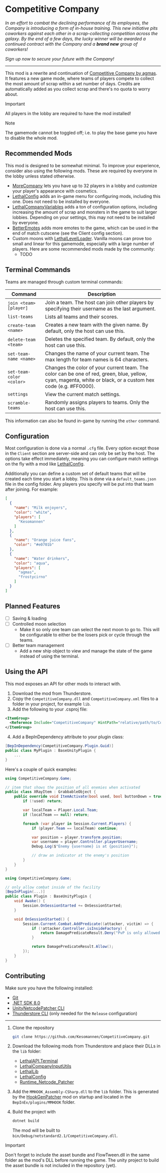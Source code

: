 ﻿# Competitive Company

_In an effort to combat the declining performance of its employees, the Company is introducing a form of in-house training. This new initiative pits coworkers against each other in a scrap-collecting competition across the galaxy. By the end of a few days, the lucky winner will be awarded a continued contract with the Company and a **brand new** group of coworkers!_

_Sign up now to secure your future with the Company!_

---

This mod is a rewrite and continuation of [Competitive Company by agmas](https://thunderstore.io/c/lethal-company/p/agmas/CompetitiveCompany/).
It features a new game mode, where teams of players compete to collect the most amount of scrap within a set number of days. Credits are automatically added as you collect scrap and there's no quota to worry about.

> [!IMPORTANT]
> All players in the lobby are required to have the mod installed!

> [!NOTE]
> The gamemode cannot be toggled off; i.e. to play the base game you have to disable the whole mod.

## Recommended Mods

This mod is designed to be somewhat minimal. To improve your experience, consider also using the following mods. These are required by everyone in the lobby unless stated otherwise.

- [MoreCompany](https://thunderstore.io/c/lethal-company/p/notnotnotswipez/MoreCompany/) lets you have up to 32 players in a lobby and customize your player's appearance with cosmetics.
- [LethalConfig](https://thunderstore.io/c/lethal-company/p/AinaVT/LethalConfig/) adds an in-game menu for configuring mods, including this one. Does not need to be installed by everyone.
- [LethalCompanyVariables](https://thunderstore.io/c/lethal-company/p/AMRV/LethalCompanyVariables/) adds a ton of configuration options, including increasing the amount of scrap and monsters in the game to suit larger lobbies. Depending on your settings, this may not need to be installed by everyone.
- [BetterEmotes](https://thunderstore.io/c/lethal-company/p/KlutzyBubbles/BetterEmotes/) adds more emotes to the game, which can be used in the end of match cutscene (see the Client config section).
- Custom moons with [LethalLevelLoader](https://thunderstore.io/c/lethal-company/p/IAmBatby/LethalLevelLoader/). Vanilla moons can prove too small and linear for this gamemode, especially with a large number of players. Here are some recommended mods made by the community:
  - TODO

## Terminal Commands

Teams are managed through custom terminal commands:

| Command                  | Description                                                                                                                                                   |
| ------------------------ |---------------------------------------------------------------------------------------------------------------------------------------------------------------|
| `join <team> [player]`   | Join a team. The host can join other players by specifying their username as the last argument.                                                               |
| `list-teams`             | Lists all teams and their scores.                                                                                                                             |
| `create-team <name>`     | Creates a new team with the given name. By default, only the host can use this.                                                                               |
| `delete-team <team>`     | Deletes the specified team. By default, only the host can use this.                                                                                           |
| `set-team-name <name>`   | Changes the name of your current team. The max length for team names is 64 characters.                                                                        |
| `set-team-color <color>` | Changes the color of your current team. The color can be one of red, green, blue, yellow, cyan, magenta, white or black, or a custom hex code (e.g. #FF0000). |
| `settings`               | View the current match settings.                                                                                                                              |
| `scramble-teams`         | Randomly assigns players to teams. Only the host can use this.                                                                                                |

This information can also be found in-game by running the `other` command.

## Configuration

Most configuration is done via a normal `.cfg` file. Every option except those in the `Client` section are server-side and can only be set by the host. The options take effect immediately, meaning you can configure match settings on the fly with a mod like [LethalConfig](https://thunderstore.io/c/lethal-company/p/AinaVT/LethalConfig/).

Additionally you can define a custom set of default teams that will be created each time you start a lobby. This is done via a `default_teams.json` file in the config folder. Any players you specify will be put into that team after joining. For example:
```json
[
  {
    "name": "Milk enjoyers",
    "color": "white",
    "players": [
      "Kesomannen"
    ]
  },
  {
    "name": "Orange juice fans",
    "color": "#e0701b"
  },
  {
    "name": "Water drinkers",
    "color": "aqua",
    "players": [
      "agmas",
      "frostycirno"
    ]
  }
]
```

## Planned Features

- [ ] Saving & loading
- [ ] Controlled moon selection
  - Make it so only one team can select the next moon to go to. This will be configurable to either be the losers pick or cycle through the teams.
- [ ] Better team management
  - Add a new ship object to view and manage the state of the game instead of using the terminal.

## Using the API

This mod exposes an API for other mods to interact with.

1. Download the mod from Thunderstore.
2. Copy the `CompetitiveCompany.dll` and `CompetitiveCompany.xml` files to a folder in your project, for example `lib`.
3. Add the following to your .csproj file:

```xml
<ItemGroup>
  <Reference Include="CompetitiveCompany" HintPath="relative/path/to/CompetitiveCompany.dll" />
</ItemGroup>
```

4. Add a BepInDependency attribute to your plugin class:

```csharp
[BepInDependency(CompetitiveCompany.Plugin.Guid)]
public class MyPlugin : BaseUnityPlugin {
    ...
}
```

Here's a couple of quick examples:

```csharp
using CompetitiveCompany.Game;

// item that shows the position of all enemies when activated
public class XRayItem : GrabbableObject {
    public override void ItemActivate(bool used, bool buttonDown = true) {
        if (!used) return;

        var localTeam = Player.Local.Team;
        if (localTeam == null) return;

        foreach (var player in Session.Current.Players) {
            if (player.Team == localTeam) continue;

            var position = player.transform.position;
            var username = player.Controller.playerUsername;
            Debug.Log($"Enemy {username} is at {position}");

            // draw an indicator at the enemy's position
        }
    }
}
```

```csharp
using CompetitiveCompany.Game;

// only allow combat inside of the facility
[BepInPlugin(...)]
public class Plugin : BaseUnityPlugin {
    void Awake() {
        Session.OnSessionStarted += OnSessionStarted;
    }

    void OnSessionStarted() {
        Session.Current.Combat.AddPredicate((attacker, victim) => {
            if (!attacker.Controller.isInsideFactory) {
                return DamagePredicateResult.Deny("PvP is only allowed inside the facility");
            }

            return DamagePredicateResult.Allow();
        });
    }
}
```

## Contributing

Make sure you have the following installed:

- [Git](https://git-scm.com/)
- [.NET SDK 8.0](https://dotnet.microsoft.com/download/dotnet/6.0)
- [UnityNetcodePatcher CLI](https://github.com/EvaisaDev/UnityNetcodePatcher?tab=readme-ov-file#cli)
- [Thunderstore CLI]() (only needed for the `Release` configuration)

---

1. Clone the repository
   ```sh
   git clone https://github.com/Kesomannen/CompetitiveCompany.git

2. Download the following mods from Thunderstore and place their DLLs in the `lib` folder:

   - [LethalAPI.Terminal](https://thunderstore.io/c/lethal-company/p/LethalAPI/LethalAPI_Terminal/)
   - [LethalCompanyInputUtils](https://thunderstore.io/c/lethal-company/p/Rune580/LethalCompany_InputUtils/)
   - [LethalLib](https://thunderstore.io/c/lethal-company/p/Evaisa/LethalLib/)
   - [LethalConfig](https://thunderstore.io/c/lethal-company/p/AinaVT/LethalConfig/)
   - [Runtime_Netcode_Patcher](https://thunderstore.io/c/lethal-company/p/Ozone/Runtime_Netcode_Patcher/)

3. Add the `MMHOOK_Assembly-CSharp.dll` to the `lib` folder. This is generated by the [HookGenPatcher](https://thunderstore.io/c/lethal-company/p/Evaisa/HookGenPatcher/) mod on startup and located in the `BepInEx/plugins/MMHOOK` folder.

4. Build the project with
   ```sh
   dotnet build
   ```
   The mod will be built to `bin/Debug/netstandard2.1/CompetitiveCompany.dll`.

> [!IMPORTANT]
> Don't forget to include the asset bundle and FlowTween.dll in the same folder as the mod's DLL before running the game. The unity project to build the asset bundle is not included in the repository (yet).
